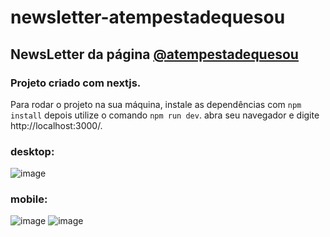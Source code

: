 # newsletter-atempestadequesou
## NewsLetter da página <a href="https://www.instagram.com/atempestadequesou/">@atempestadequesou<a>

### Projeto criado com nextjs.
Para rodar o projeto na sua máquina, instale as dependências com
```npm install```
depois utilize o comando 
```npm run dev```.
abra seu navegador e digite http://localhost:3000/.

### desktop:
![image](https://user-images.githubusercontent.com/81981887/209592520-e4c3d7c6-b51d-4ec6-8c77-7bc7dcf3250a.png)


### mobile:
![image](https://user-images.githubusercontent.com/81981887/209592932-b5921646-9ddb-4d34-a08d-246434620c90.png)
![image](https://user-images.githubusercontent.com/81981887/209593034-e1d0862f-6855-4732-92f4-79174ef7f0cf.png)


